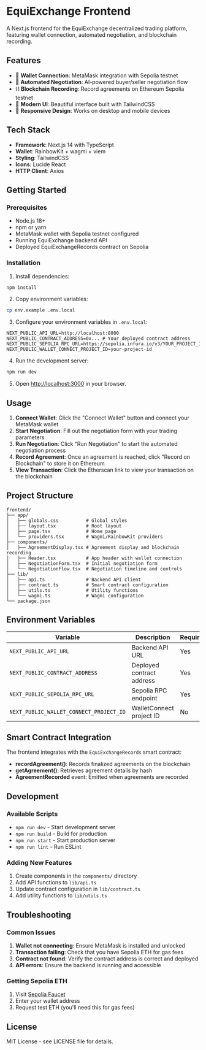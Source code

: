 # EquiExchange Frontend

A Next.js frontend for the EquiExchange decentralized trading platform, featuring wallet connection, automated negotiation, and blockchain recording.

## Features

- 🔗 **Wallet Connection**: MetaMask integration with Sepolia testnet
- 🤝 **Automated Negotiation**: AI-powered buyer/seller negotiation flow
- ⛓️ **Blockchain Recording**: Record agreements on Ethereum Sepolia testnet
- 🎨 **Modern UI**: Beautiful interface built with TailwindCSS
- 📱 **Responsive Design**: Works on desktop and mobile devices

## Tech Stack

- **Framework**: Next.js 14 with TypeScript
- **Wallet**: RainbowKit + wagmi + viem
- **Styling**: TailwindCSS
- **Icons**: Lucide React
- **HTTP Client**: Axios

## Getting Started

### Prerequisites

- Node.js 18+ 
- npm or yarn
- MetaMask wallet with Sepolia testnet configured
- Running EquiExchange backend API
- Deployed EquiExchangeRecords contract on Sepolia

### Installation

1. Install dependencies:
```bash
npm install
```

2. Copy environment variables:
```bash
cp env.example .env.local
```

3. Configure your environment variables in `.env.local`:
```env
NEXT_PUBLIC_API_URL=http://localhost:8000
NEXT_PUBLIC_CONTRACT_ADDRESS=0x... # Your deployed contract address
NEXT_PUBLIC_SEPOLIA_RPC_URL=https://sepolia.infura.io/v3/YOUR_PROJECT_ID
NEXT_PUBLIC_WALLET_CONNECT_PROJECT_ID=your-project-id
```

4. Run the development server:
```bash
npm run dev
```

5. Open [http://localhost:3000](http://localhost:3000) in your browser.

## Usage

1. **Connect Wallet**: Click the "Connect Wallet" button and connect your MetaMask wallet
2. **Start Negotiation**: Fill out the negotiation form with your trading parameters
3. **Run Negotiation**: Click "Run Negotiation" to start the automated negotiation process
4. **Record Agreement**: Once an agreement is reached, click "Record on Blockchain" to store it on Ethereum
5. **View Transaction**: Click the Etherscan link to view your transaction on the blockchain

## Project Structure

```
frontend/
├── app/
│   ├── globals.css          # Global styles
│   ├── layout.tsx           # Root layout
│   ├── page.tsx             # Home page
│   └── providers.tsx        # Wagmi/RainbowKit providers
├── components/
│   ├── AgreementDisplay.tsx # Agreement display and blockchain recording
│   ├── Header.tsx           # App header with wallet connection
│   ├── NegotiationForm.tsx  # Initial negotiation form
│   └── NegotiationFlow.tsx  # Negotiation timeline and controls
├── lib/
│   ├── api.ts               # Backend API client
│   ├── contract.ts          # Smart contract configuration
│   ├── utils.ts             # Utility functions
│   └── wagmi.ts             # Wagmi configuration
└── package.json
```

## Environment Variables

| Variable | Description | Required |
|----------|-------------|----------|
| `NEXT_PUBLIC_API_URL` | Backend API URL | Yes |
| `NEXT_PUBLIC_CONTRACT_ADDRESS` | Deployed contract address | Yes |
| `NEXT_PUBLIC_SEPOLIA_RPC_URL` | Sepolia RPC endpoint | Yes |
| `NEXT_PUBLIC_WALLET_CONNECT_PROJECT_ID` | WalletConnect project ID | No |

## Smart Contract Integration

The frontend integrates with the `EquiExchangeRecords` smart contract:

- **recordAgreement()**: Records finalized agreements on the blockchain
- **getAgreement()**: Retrieves agreement details by hash
- **AgreementRecorded** event: Emitted when agreements are recorded

## Development

### Available Scripts

- `npm run dev` - Start development server
- `npm run build` - Build for production
- `npm run start` - Start production server
- `npm run lint` - Run ESLint

### Adding New Features

1. Create components in the `components/` directory
2. Add API functions to `lib/api.ts`
3. Update contract configuration in `lib/contract.ts`
4. Add utility functions to `lib/utils.ts`

## Troubleshooting

### Common Issues

1. **Wallet not connecting**: Ensure MetaMask is installed and unlocked
2. **Transaction failing**: Check that you have Sepolia ETH for gas fees
3. **Contract not found**: Verify the contract address is correct and deployed
4. **API errors**: Ensure the backend is running and accessible

### Getting Sepolia ETH

1. Visit [Sepolia Faucet](https://sepoliafaucet.com/)
2. Enter your wallet address
3. Request test ETH (you'll need this for gas fees)

## License

MIT License - see LICENSE file for details.
